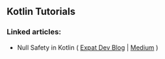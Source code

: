 ## Kotlin Tutorials

### Linked articles:
- Null Safety in Kotlin ( [Expat Dev Blog](https://expatdev.com/posts/null-safety-in-kotlin/) | [Medium](https://medium.com/swlh/null-safety-in-kotlin-88298e64a1dc) )
